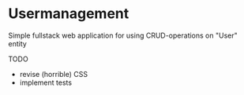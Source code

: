 # Usermanagement
Simple fullstack web application for using CRUD-operations on "User" entity

TODO

- revise (horrible) CSS
- implement tests
